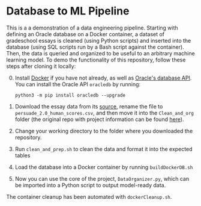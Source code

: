 # Database to ML Pipeline
This is a a demonstration of a data engineering pipeline. Starting with defining an Oracle database on a Docker container, a dataset of gradeschool essays is cleaned (using Python scripts) and inserted into the database (using SQL scripts run by a Bash script against the container). Then, the data is queried and organized to be useful to an arbitrary machine learning model. To demo the functionality of this repository, follow these steps after cloning it locally:

0. Install [Docker](https://docs.docker.com/engine/install/) if you have not already, as well as [Oracle's database API](https://docs.oracle.com/en-us/iaas/autonomous-database-serverless/doc/connecting-python-prepare.html). You can install the Oracle API `oracledb` by running:
 
   `python3 -m pip install oracledb --upgrade`
   
2. Download the essay data from its [source](https://drive.google.com/file/d/10U558k6ocLeIRIwapDH-IqXjq0neK1R7/view?usp=share_link), rename the file to `persuade_2.0_human_scores.csv`, and then move it into the `Clean_and_org` folder (the original repo with project information can be found [here](https://github.com/scrosseye/persuade_corpus_2.0)).

3. Change your working directory to the folder where you downloaded the repository.
 
4. Run `clean_and_prep.sh` to clean the data and format it into the expected tables

5. Load the database into a Docker container by running `buildDockerDB.sh`

6. Now you can use the core of the project, `DataOrganizer.py`, which can be imported into a Python script to output model-ready data.

The container cleanup has been automated with `dockerCleanup.sh`.


